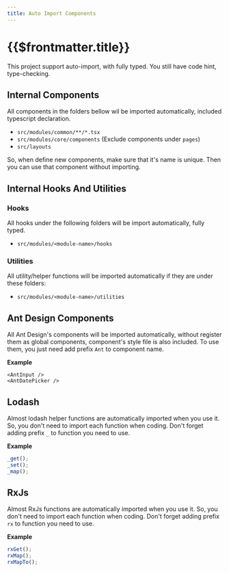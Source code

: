 ```yaml
---
title: Auto Import Components
---
```


# {{$frontmatter.title}}

This project support auto-import, with fully typed. You still have code hint, type-checking.

## Internal Components

All components in the folders bellow wil be imported automatically, included typescript declaration.

- `src/modules/common/**/*.tsx`
- `src/modules/core/components` (Exclude components under `pages`)
- `src/layouts`

So, when define new components, make sure that it's name is unique. Then you can use that component without importing.

## Internal Hooks And Utilities

### Hooks

All hooks under the following folders will be import automatically, fully typed.

- `src/modules/<module-name>/hooks`

### Utilities

All utility/helper functions will be imported automatically if they are under these folders:

- `src/modules/<module-name>/utilities`

## Ant Design Components

All Ant Design's components will be imported automatically, without register them as global components, component's style file is also included. To use them, you just need add prefix `Ant` to component name.

**Example**

```tsx
<AntInput />
<AntDatePicker />
```

## Lodash

Almost lodash helper functions are automatically imported when you use it. So, you don't need to import each function when coding. Don't forget adding prefix `_` to function you need to use.

**Example**

```ts
_get();
_set();
_map();
```

## RxJs

Almost RxJs functions are automatically imported when you use it. So, you don't need to import each function when coding. Don't forget adding prefix `rx` to function you need to use.

**Example**

```ts
rxGet();
rxMap();
rxMapTo();
```
